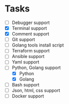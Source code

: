 # Tasks
- [ ] Debugger support
- [x] Terminal support
- [x] Comment support
- [ ] Git support
- [ ] Golang tools install script
- [ ] Terraform support
- [ ] Ansible support
- [ ] Yaml support
- [ ] Python, Golang support
    - [x] Python
    - [x] Golang
- [ ] Bash support
- [ ] Json, html, css support
- [ ] Docker support
